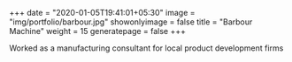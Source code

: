 +++
date = "2020-01-05T19:41:01+05:30"
image = "img/portfolio/barbour.jpg"
showonlyimage = false
title = "Barbour Machine"
weight = 15
generatepage = false
+++

Worked as a manufacturing consultant for local product development firms
